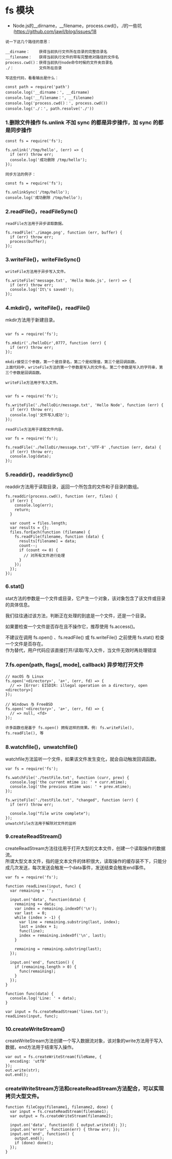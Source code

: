 # fs 模块

* Node.js的__dirname，__filename，process.cwd()，./的一些坑 :https://github.com/jawil/blog/issues/18

```
说一下这几个路径的意思：

__dirname：    获得当前执行文件所在目录的完整目录名
__filename：   获得当前执行文件的带有完整绝对路径的文件名
process.cwd()：获得当前执行node命令时候的文件夹目录名 
./：           文件所在目录

写这些代码，看看输出是什么：

const path = require('path')
console.log('__dirname：', __dirname)
console.log('__filename：', __filename)
console.log('process.cwd()：', process.cwd())
console.log('./：', path.resolve('./'))
```

### 1.删除文件操作 fs.unlink 不加 sync 的都是异步操作，加 sync 的都是同步操作

```
const fs = require('fs');

fs.unlink('/tmp/hello', (err) => {
  if (err) throw err;
  console.log('成功删除 /tmp/hello');
});

同步方法的例子：

const fs = require('fs');

fs.unlinkSync('/tmp/hello');
console.log('成功删除 /tmp/hello');
```
### 2.readFile()，readFileSync()

```
readFile方法用于异步读取数据。

fs.readFile('./image.png', function (err, buffer) {
  if (err) throw err;
  process(buffer);
});
```

### 3.writeFile()，writeFileSync()
```
writeFile方法用于异步写入文件。

fs.writeFile('message.txt', 'Hello Node.js', (err) => {
  if (err) throw err;
  console.log('It\'s saved!');
});
```

### 4.mkdir()，writeFile()，readFile()
mkdir方法用于新建目录。
```

var fs = require('fs');

fs.mkdir('./helloDir',0777, function (err) {
  if (err) throw err;
});

mkdir接受三个参数，第一个是目录名，第二个是权限值，第三个是回调函数。
上面代码中，writeFile方法的第一个参数是写入的文件名，第二个参数是写入的字符串，第三个参数是回调函数。

writeFile方法用于写入文件。


var fs = require('fs');

fs.writeFile('./helloDir/message.txt', 'Hello Node', function (err) {
  if (err) throw err;
  console.log('文件写入成功');
});

readFile方法用于读取文件内容。

var fs = require('fs');

fs.readFile('./helloDir/message.txt','UTF-8' ,function (err, data) {
  if (err) throw err;
  console.log(data);
});
```

### 5.readdir()，readdirSync()
readdir方法用于读取目录，返回一个所包含的文件和子目录的数组。
```
fs.readdir(process.cwd(), function (err, files) {
  if (err) {
    console.log(err);
    return;
  }

  var count = files.length;
  var results = {};
  files.forEach(function (filename) {
    fs.readFile(filename, function (data) {
      results[filename] = data;
      count--;
      if (count <= 0) {
        // 对所有文件进行处理
      }
    });
  });
});
```

### 6.stat()
stat方法的参数是一个文件或目录，它产生一个对象，该对象包含了该文件或目录的具体信息。  

我们往往通过该方法，判断正在处理的到底是一个文件，还是一个目录。

如果要检查一个文件是否存在且不操作它，推荐使用 fs.access()。

不建议在调用 fs.open() 、fs.readFile() 或 fs.writeFile() 之前使用 fs.stat() 检查一个文件是否存在。   
作为替代，用户代码应该直接打开/读取/写入文件，当文件无效时再处理错误

### 7.fs.open(path, flags[, mode], callback) 异步地打开文件
```
// macOS 与 Linux
fs.open('<directory>', 'a+', (err, fd) => {
  // => [Error: EISDIR: illegal operation on a directory, open <directory>]
});

// Windows 与 FreeBSD
fs.open('<directory>', 'a+', (err, fd) => {
  // => null, <fd>
});

许多函数也是基于 fs.open() 拥有这样的效果。例: fs.writeFile(), fs.readFile(), 等
```
### 8.watchfile()，unwatchfile()

watchfile方法监听一个文件，如果该文件发生变化，就会自动触发回调函数。
```
var fs = require('fs');

fs.watchFile('./testFile.txt', function (curr, prev) {
  console.log('the current mtime is: ' + curr.mtime);
  console.log('the previous mtime was: ' + prev.mtime);
});

fs.writeFile('./testFile.txt', "changed", function (err) {
  if (err) throw err;

  console.log("file write complete");   
});
unwatchfile方法用于解除对文件的监听
```

### 9.createReadStream()
createReadStream方法往往用于打开大型的文本文件，创建一个读取操作的数据流。  
所谓大型文本文件，指的是文本文件的体积很大，读取操作的缓存装不下，只能分成几次发送，每次发送会触发一个data事件，发送结束会触发end事件。
```
var fs = require('fs');

function readLines(input, func) {
  var remaining = '';

  input.on('data', function(data) {
    remaining += data;
    var index = remaining.indexOf('\n');
    var last  = 0;
    while (index > -1) {
      var line = remaining.substring(last, index);
      last = index + 1;
      func(line);
      index = remaining.indexOf('\n', last);
    }

    remaining = remaining.substring(last);
  });

  input.on('end', function() {
    if (remaining.length > 0) {
      func(remaining);
    }
  });
}

function func(data) {
  console.log('Line: ' + data);
}

var input = fs.createReadStream('lines.txt');
readLines(input, func);
```
### 10.createWriteStream()
createWriteStream方法创建一个写入数据流对象，该对象的write方法用于写入数据，end方法用于结束写入操作。
```
var out = fs.createWriteStream(fileName, {
  encoding: 'utf8'
});
out.write(str);
out.end();
```
### createWriteStream方法和createReadStream方法配合，可以实现拷贝大型文件。
```
function fileCopy(filename1, filename2, done) {
  var input = fs.createReadStream(filename1);
  var output = fs.createWriteStream(filename2);

  input.on('data', function(d) { output.write(d); });
  input.on('error', function(err) { throw err; });
  input.on('end', function() {
    output.end();
    if (done) done();
  });
}
```
